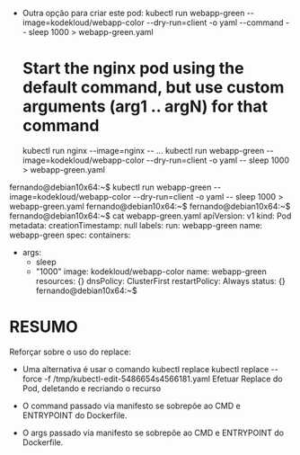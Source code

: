 
- Outra opção para criar este pod:
kubectl run webapp-green --image=kodekloud/webapp-color --dry-run=client -o yaml --command -- sleep 1000 > webapp-green.yaml

  # Start the nginx pod using the default command, but use custom arguments (arg1 .. argN) for that command
  kubectl run nginx --image=nginx -- <arg1> <arg2> ... <argN>
kubectl run webapp-green --image=kodekloud/webapp-color --dry-run=client -o yaml -- sleep 1000 > webapp-green.yaml


fernando@debian10x64:~$ kubectl run webapp-green --image=kodekloud/webapp-color --dry-run=client -o yaml -- sleep 1000 > webapp-green.yaml
fernando@debian10x64:~$
fernando@debian10x64:~$
fernando@debian10x64:~$ cat webapp-green.yaml
apiVersion: v1
kind: Pod
metadata:
  creationTimestamp: null
  labels:
    run: webapp-green
  name: webapp-green
spec:
  containers:
  - args:
    - sleep
    - "1000"
    image: kodekloud/webapp-color
    name: webapp-green
    resources: {}
  dnsPolicy: ClusterFirst
  restartPolicy: Always
status: {}
fernando@debian10x64:~$










# RESUMO
Reforçar sobre o uso do replace:
- Uma alternativa é usar o comando kubectl replace
    kubectl replace --force -f /tmp/kubectl-edit-5486654s4566181.yaml
Efetuar Replace do Pod, deletando e recriando o recurso


- O command passado via manifesto se sobrepõe ao CMD e ENTRYPOINT do Dockerfile.
- O args passado via manifesto se sobrepõe ao CMD e ENTRYPOINT do Dockerfile.